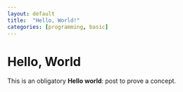 ```yaml
---
layout: default
title:  "Hello, World!"
categories: [programming, basic]
---
```


# Hello, World

This is an obligatory **Hello world**: post to prove a concept.
